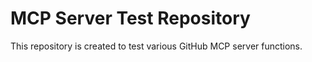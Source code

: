 # MCP Server Test Repository

This repository is created to test various GitHub MCP server functions.